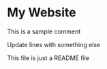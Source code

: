 # My Website

This is a sample comment


Update lines with something else

This file is just a README file
